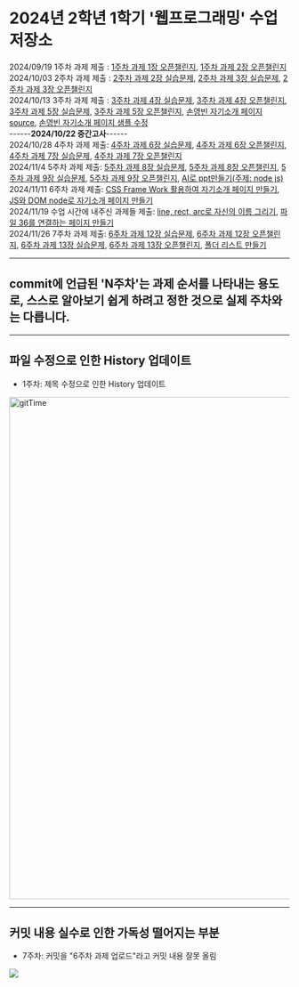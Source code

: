 # 2024년 2학년 1학기 '웹프로그래밍' 수업 저장소

2024/09/19 1주차 과제 제출 : 
<a href="https://github.com/ybson0718/WebProgramming/tree/main/1%EC%A3%BC%EC%B0%A8%20%EA%B3%BC%EC%A0%9C%201%EC%9E%A5%20%EC%98%A4%ED%94%88%EC%B1%8C%EB%A6%B0%EC%A7%80">1주차 과제 1장 오픈챌린지</a>, 
<a href="https://github.com/ybson0718/WebProgramming/tree/main/1%EC%A3%BC%EC%B0%A8%20%EA%B3%BC%EC%A0%9C%202%EC%9E%A5%20%EC%98%A4%ED%94%88%EC%B1%8C%EB%A6%B0%EC%A7%80">1주차 과제 2장 오픈챌린지</a>
<br>
2024/10/03 2주차 과제 제출 : 
<a href="https://github.com/ybson0718/WebProgramming/tree/main/2%EC%A3%BC%EC%B0%A8%20%EA%B3%BC%EC%A0%9C%202%EC%9E%A5%20%EC%8B%A4%EC%8A%B5%EB%AC%B8%EC%A0%9C">2주차 과제 2장 실습문제</a>, 
<a href="https://github.com/ybson0718/WebProgramming/tree/main/2%EC%A3%BC%EC%B0%A8%20%EA%B3%BC%EC%A0%9C%203%EC%9E%A5%20%EC%8B%A4%EC%8A%B5%EB%AC%B8%EC%A0%9C">2주차 과제 3장 실습문제</a>, 
<a href="https://github.com/ybson0718/WebProgramming/tree/main/2%EC%A3%BC%EC%B0%A8%20%EA%B3%BC%EC%A0%9C%203%EC%9E%A5%20%EC%98%A4%ED%94%88%EC%B1%8C%EB%A6%B0%EC%A7%80">2주차 과제 3장 오픈챌린지</a>
<br>
2024/10/13 3주차 과제 제출 : 
<a href="https://github.com/ybson0718/WebProgramming/tree/main/3%EC%A3%BC%EC%B0%A8%20%EA%B3%BC%EC%A0%9C%204%EC%9E%A5%20%EC%8B%A4%EC%8A%B5%EB%AC%B8%EC%A0%9C">3주차 과제 4장 실습문제</a>, 
<a href="https://github.com/ybson0718/WebProgramming/tree/main/3%EC%A3%BC%EC%B0%A8%20%EA%B3%BC%EC%A0%9C%204%EC%9E%A5%20%EC%98%A4%ED%94%88%EC%B1%8C%EB%A6%B0%EC%A7%80">3주차 과제 4장 오픈챌린지</a>, 
<a href="https://github.com/ybson0718/WebProgramming/tree/main/3%EC%A3%BC%EC%B0%A8%20%EA%B3%BC%EC%A0%9C%205%EC%9E%A5%20%EC%8B%A4%EC%8A%B5%EB%AC%B8%EC%A0%9C">3주차 과제 5장 실습문제</a>, 
<a href="https://github.com/ybson0718/WebProgramming/tree/main/3%EC%A3%BC%EC%B0%A8%20%EA%B3%BC%EC%A0%9C%205%EC%9E%A5%20%EC%98%A4%ED%94%88%EC%B1%8C%EB%A6%B0%EC%A7%80">3주차 과제 5장 오픈챌린지</a>, 
<a href="https://github.com/ybson0718/WebProgramming/tree/main/%EC%86%90%EC%98%81%EB%B9%88%20%EC%9E%90%EA%B8%B0%EC%86%8C%EA%B0%9C%20%ED%8E%98%EC%9D%B4%EC%A7%80%20source">손영빈 자기소개 페이지 source</a>, 
<a href="https://github.com/ybson0718/WebProgramming/tree/main/%EC%86%90%EC%98%81%EB%B9%88%20%EC%9E%90%EA%B8%B0%EC%86%8C%EA%B0%9C%20%ED%8E%98%EC%9D%B4%EC%A7%80%20%EC%83%98%ED%94%8C%20%EC%88%98%EC%A0%95">손영빈 자기소개 페이지 샘플 수정</a>
<br>
------**2024/10/22 중간고사**------
<br>
2024/10/28 4주차 과제 제출:
<a href="https://github.com/ybson0718/WebProgramming/tree/main/4%EC%A3%BC%EC%B0%A8%20%EA%B3%BC%EC%A0%9C%206%EC%9E%A5%20%EC%8B%A4%EC%8A%B5%EB%AC%B8%EC%A0%9C">4주차 과제 6장 실습문제</a>, 
<a href="https://github.com/ybson0718/WebProgramming/tree/main/4%EC%A3%BC%EC%B0%A8%20%EA%B3%BC%EC%A0%9C%206%EC%9E%A5%20%EC%98%A4%ED%94%88%EC%B1%8C%EB%A6%B0%EC%A7%80">4주차 과제 6장 오픈챌린지</a>, 
<a href="https://github.com/ybson0718/WebProgramming/tree/main/4%EC%A3%BC%EC%B0%A8%20%EA%B3%BC%EC%A0%9C%207%EC%9E%A5%20%EC%8B%A4%EC%8A%B5%EB%AC%B8%EC%A0%9C">4주차 과제 7장 실습문제</a>, 
<a href="https://github.com/ybson0718/WebProgramming/tree/main/4%EC%A3%BC%EC%B0%A8%20%EA%B3%BC%EC%A0%9C%207%EC%9E%A5%20%EC%98%A4%ED%94%88%EC%B1%8C%EB%A6%B0%EC%A7%80">4주차 과제 7장 오픈챌린지</a>
<br>
2024/11/4 5주차 과제 제출:
<a href="https://github.com/ybson0718/WebProgramming/tree/main/5%EC%A3%BC%EC%B0%A8%20%EA%B3%BC%EC%A0%9C%208%EC%9E%A5%20%EC%8B%A4%EC%8A%B5%EB%AC%B8%EC%A0%9C">5주차 과제 8장 실습문제</a>, 
<a href="https://github.com/ybson0718/WebProgramming/tree/main/5%EC%A3%BC%EC%B0%A8%20%EA%B3%BC%EC%A0%9C%208%EC%9E%A5%20%EC%98%A4%ED%94%88%EC%B1%8C%EB%A6%B0%EC%A7%80">5주차 과제 8장 오픈챌린지</a>, 
<a href="https://github.com/ybson0718/WebProgramming/tree/main/5%EC%A3%BC%EC%B0%A8%20%EA%B3%BC%EC%A0%9C%209%EC%9E%A5%20%EC%8B%A4%EC%8A%B5%EB%AC%B8%EC%A0%9C">5주차 과제 9장 실습문제</a>, 
<a href="https://github.com/ybson0718/WebProgramming/tree/main/5%EC%A3%BC%EC%B0%A8%20%EA%B3%BC%EC%A0%9C%209%EC%9E%A5%20%EC%98%A4%ED%94%88%EC%B1%8C%EB%A6%B0%EC%A7%80">5주차 과제 9장 오픈챌린지</a>,
<a href="https://github.com/ybson0718/WebProgramming/tree/main/AI%EB%A1%9C%20ppt%20%EB%A7%8C%EB%93%A4%EA%B8%B0(node%20js)">AI로 ppt만들기(주제: node js)</a>
<br>
2024/11/11 6주차 과제 제출:
<a href="https://github.com/ybson0718/WebProgramming/tree/main/CSS%20Frame%20Work%20%ED%99%9C%EC%9A%A9%ED%95%98%EC%97%AC%20%EC%9E%90%EA%B8%B0%EC%86%8C%EA%B0%9C%20%ED%8E%98%EC%9D%B4%EC%A7%80%20%EB%A7%8C%EB%93%A4%EA%B8%B0">CSS Frame Work 활용하여 자기소개 페이지 만들기</a>, 
<a href="https://github.com/ybson0718/WebProgramming/tree/main/Js%EC%99%80%20Dom%20Node%EB%A1%9C%20%EC%9E%90%EA%B8%B0%EC%86%8C%EA%B0%9C%20%ED%8E%98%EC%9D%B4%EC%A7%80%20%EB%A7%8C%EB%93%A4%EA%B8%B0">JS와 DOM node로 자기소개 페이지 만들기</a> 
<br>
2024/11/19 수업 시간에 내주신 과제들 제출: 
<a href="https://github.com/ybson0718/WebProgramming/tree/main/line%2C%20rect%2C%20arc%EB%A1%9C%20%EC%9E%90%EC%8B%A0%EC%9D%98%20%EC%9D%B4%EB%A6%84%EC%9D%84%20%EA%B7%B8%EB%A6%AC%EA%B8%B0">line, rect, arc로 자신의 이름 그리기</a>, 
<a href="https://github.com/ybson0718/WebProgramming/tree/main/%ED%8C%8C%EC%9D%BC%2036%EA%B0%9C%20%EC%97%B0%EA%B2%B0%ED%95%98%EB%8A%94%20%ED%8E%98%EC%9D%B4%EC%A7%80">파일 36를 연결하는 페이지 만들기</a>
<br>
2024/11/26 7주차 과제 제출:
<a href="https://github.com/ybson0718/WebProgramming/tree/main/6%EC%A3%BC%EC%B0%A8%20%EA%B3%BC%EC%A0%9C%2012%EC%9E%A5%20%EC%8B%A4%EC%8A%B5%EB%AC%B8%EC%A0%9C">6주차 과제 12장 실습문제</a>,
<a href="https://github.com/ybson0718/WebProgramming/tree/main/6%EC%A3%BC%EC%B0%A8%20%EA%B3%BC%EC%A0%9C%2012%EC%9E%A5%20%EC%98%A4%ED%94%88%EC%B1%8C%EB%A6%B0%EC%A7%80">6주차 과제 12장 오픈챌린지</a>,
<a href="https://github.com/ybson0718/WebProgramming/tree/main/6%EC%A3%BC%EC%B0%A8%20%EA%B3%BC%EC%A0%9C%2013%EC%9E%A5%20%EC%8B%A4%EC%8A%B5%EB%AC%B8%EC%A0%9C">6주차 과제 13장 실습문제</a>,
<a href="https://github.com/ybson0718/WebProgramming/tree/main/6%EC%A3%BC%EC%B0%A8%20%EA%B3%BC%EC%A0%9C%2013%EC%9E%A5%20%EC%98%A4%ED%94%88%EC%B1%8C%EB%A6%B0%EC%A7%80">6주차 과제 13장 오픈챌린지</a>,
<a
href="https://github.com/ybson0718/WebProgramming/tree/main/%ED%8F%B4%EB%8D%94%20%EB%A6%AC%EC%8A%A4%ED%8A%B8%20%EB%A7%8C%EB%93%A4%EA%B8%B0">폴더 리스트 만들기</a>
<br>
<hr>
<h2>commit에 언급된 'N주차'는 과제 순서를 나타내는 용도로, 스스로 알아보기 쉽게 하려고 정한 것으로 실제 주차와는 다릅니다.</h2>
<hr>
<h2>파일 수정으로 인한 History 업데이트</h2>

- 1주차: 제목 수정으로 인한 History 업데이트
<img width="903" alt="gitTime" src="https://github.com/user-attachments/assets/2d3c0ce2-84f8-4f7a-85f7-6a638d126c56">
<hr>

<h2>커밋 내용 실수로 인한 가독성 떨어지는 부분</h2>

- 7주차: 커밋을 "6주차 과제 업로드"라고 커밋 내용 잘못 올림  
<img src="https://github.com/user-attachments/assets/318310c9-900b-4448-a165-971acdc6e008">






